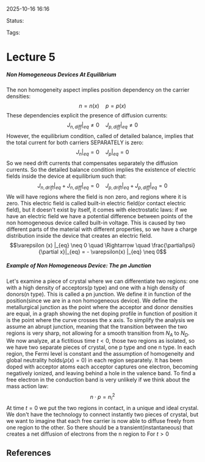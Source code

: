 
2025-10-16 16:16

Status: 

Tags:

# Lecture 5
##### Non Homogeneous Devices At Equilibrium
The non homogeneity aspect implies position dependency on the carrier densities:
$$n = n(x) \quad p = p(x)$$
These dependencies explicit the presence of diffusion currents:
$$J_{n, diff} |_{eq} \neq 0 \quad J_{p, diff} |_{eq} \neq 0$$
However, the equilibrium condition, called of detailed balance, implies that the total current for both carriers SEPARATELY is zero:
$$J_n |_{eq} = 0 \quad J_p|_{eq} = 0$$
So we need drift currents that compensates separately the diffusion currents. So the detailed balance condition implies the existence of electric fields inside the device at equilibrium such that:
$$J_{n, drift} |_{eq} + J_{n, diff} |_{eq} = 0 \quad J_{p, drift} |_{eq} + J_{p, diff} |_{eq} = 0$$
We will have regions where the field is non zero, and regions where it is zero. This electric field is called built-in electric field(or contact electric field), but it doesn't exist by itself, it comes with electrostatic laws: if we have an electric field we have a potential difference between points of the non homogeneous device called built-in voltage. This is caused by two different parts of the material with different properties, so we have a charge distribution inside the device that creates an electric field. 
$$\varepsilon (x) |_{eq} \neq 0 \quad \Rightarrow \quad \frac{\partial\psi}{\partial x}|_{eq} = - \varepsilon(x) |_{eq} \neq 0$$
##### Example of Non Homogeneous Device: The pn Junction
Let's examine a piece of crystal where we can differentiate two regions: one with a high density of acceptors(p type) and one with a high density of donors(n type). This is called a pn junction. We define it in function of the position(since we are in a non homogeneous device). 
We define the metallurgical junction as the point where the acceptor and donor densities are equal, in a graph showing the net doping profile in function of position it is the point where the curve crosses the x axis.
To simplify the analysis we assume an abrupt junction, meaning that the transition between the two regions is very sharp, not allowing for a smooth transition from $N_A$ to $N_D$.
We now analyze, at a fictitious time $t<0$, those two regions as isolated, so we have two separate pieces of crystal, one p type and one n type. In each region, the Fermi level is constant and the assumption of homogeneity and global neutrality holds($\rho(x) = 0$) in each region separately. 
It has been doped with acceptor atoms each acceptor captures one electron, becoming negatively ionized, and leaving behind a hole in the valence band. To find a free electron in the conduction band is very unlikely if we think about the mass action law:
$$n \cdot p = n_i^2$$
At time $t=0$ we put the two regions in contact, in a unique and ideal crystal. We don't have the technology to connect instantly two pieces of crystal, but we want to imagine that each free carrier is now able to diffuse freely from one region to the other. So there should be a transient(instantaneous) that creates a net diffusion of electrons from the n region to 
For $t>0$ 




## References
